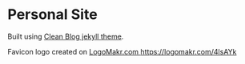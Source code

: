 # Personal Site

Built using
[Clean Blog jekyll theme](https://github.com/BlackrockDigital/startbootstrap-clean-blog-jekyll).

Favicon logo created on <a href="http://logomakr.com" title="Logo Makr">
LogoMakr.com
</a> https://logomakr.com/4lsAYk
